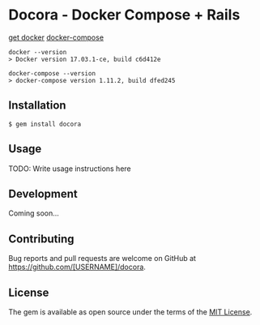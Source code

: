 # Docora - Docker Compose + Rails

[get docker](https://docs.docker.com/engine/getstarted/step_one/#step-1-get-docker)
[docker-compose](https://docs.docker.com/compose/install/)

    docker --version
    > Docker version 17.03.1-ce, build c6d412e

    docker-compose --version
    > docker-compose version 1.11.2, build dfed245

## Installation

    $ gem install docora

## Usage

TODO: Write usage instructions here

## Development

Coming soon...

## Contributing

Bug reports and pull requests are welcome on GitHub at https://github.com/[USERNAME]/docora.

## License

The gem is available as open source under the terms of the [MIT License](http://opensource.org/licenses/MIT).
